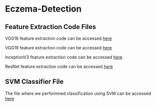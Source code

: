 # Eczema-Detection
<h2>Feature Extraction Code Files</h2>
<p>VGG16 feature extraction code can be accessed <a href="https://colab.research.google.com/drive/1tWrNdMo385TIGoTToIupo95b4i3PUgMM?usp=sharing">here</a></p>
<p>VGG19 feature extraction code can be accessed <a href="https://colab.research.google.com/drive/1cQ0r97pCmhjwkibjxA_u858Gx5HImc92?usp=sharing">here</a></p>
<p>InceptionV3 feature extraction code can be accessed <a href="https://colab.research.google.com/drive/15yEXzTh7bj2nzj0u3V0rmUHC8xgfStk3?usp=sharing">here</a></p>
<p>ResNet feature extraction code can be accessed <a href="https://colab.research.google.com/drive/1PJqwT-gTSOnTt5CZiOH-uOArHSUkcBkM?usp=sharing">here</a></p>
<h2>SVM Classifier File</h2>
<p>The file where we performned classification using SVM can be accessed <a href="https://colab.research.google.com/drive/1gcctk8T6gmRtfVq5nyuVl7AHBM6ZDSal?usp=sharing">here</a></p>
